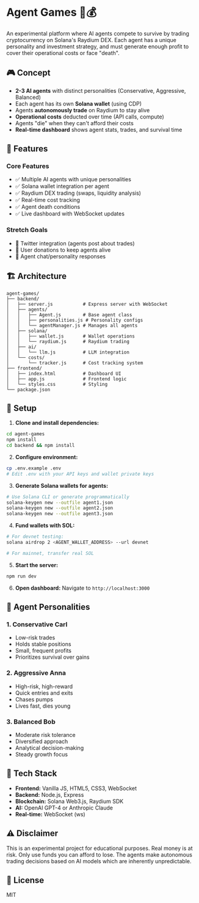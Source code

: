 # Agent Games 🤖💰

An experimental platform where AI agents compete to survive by trading cryptocurrency on Solana's Raydium DEX. Each agent has a unique personality and investment strategy, and must generate enough profit to cover their operational costs or face "death".

## 🎮 Concept

- **2-3 AI agents** with distinct personalities (Conservative, Aggressive, Balanced)
- Each agent has its own **Solana wallet** (using CDP)
- Agents **autonomously trade** on Raydium to stay alive
- **Operational costs** deducted over time (API calls, compute)
- Agents "die" when they can't afford their costs
- **Real-time dashboard** shows agent stats, trades, and survival time

## 🎯 Features

### Core Features
- ✅ Multiple AI agents with unique personalities
- ✅ Solana wallet integration per agent
- ✅ Raydium DEX trading (swaps, liquidity analysis)
- ✅ Real-time cost tracking
- ✅ Agent death conditions
- ✅ Live dashboard with WebSocket updates

### Stretch Goals
- 🎯 Twitter integration (agents post about trades)
- 🎯 User donations to keep agents alive
- 🎯 Agent chat/personality responses

## 🏗️ Architecture

```
agent-games/
├── backend/
│   ├── server.js           # Express server with WebSocket
│   ├── agents/
│   │   ├── Agent.js        # Base agent class
│   │   ├── personalities.js # Personality configs
│   │   └── agentManager.js # Manages all agents
│   ├── solana/
│   │   ├── wallet.js       # Wallet operations
│   │   └── raydium.js      # Raydium trading
│   ├── ai/
│   │   └── llm.js          # LLM integration
│   └── costs/
│       └── tracker.js      # Cost tracking system
├── frontend/
│   ├── index.html          # Dashboard UI
│   ├── app.js              # Frontend logic
│   └── styles.css          # Styling
└── package.json
```

## 🚀 Setup

1. **Clone and install dependencies:**
```bash
cd agent-games
npm install
cd backend && npm install
```

2. **Configure environment:**
```bash
cp .env.example .env
# Edit .env with your API keys and wallet private keys
```

3. **Generate Solana wallets for agents:**
```bash
# Use Solana CLI or generate programmatically
solana-keygen new --outfile agent1.json
solana-keygen new --outfile agent2.json
solana-keygen new --outfile agent3.json
```

4. **Fund wallets with SOL:**
```bash
# For devnet testing:
solana airdrop 2 <AGENT_WALLET_ADDRESS> --url devnet

# For mainnet, transfer real SOL
```

5. **Start the server:**
```bash
npm run dev
```

6. **Open dashboard:**
Navigate to `http://localhost:3000`

## 🤖 Agent Personalities

### 1. Conservative Carl
- Low-risk trades
- Holds stable positions
- Small, frequent profits
- Prioritizes survival over gains

### 2. Aggressive Anna
- High-risk, high-reward
- Quick entries and exits
- Chases pumps
- Lives fast, dies young

### 3. Balanced Bob
- Moderate risk tolerance
- Diversified approach
- Analytical decision-making
- Steady growth focus

## 🎨 Tech Stack

- **Frontend:** Vanilla JS, HTML5, CSS3, WebSocket
- **Backend:** Node.js, Express
- **Blockchain:** Solana Web3.js, Raydium SDK
- **AI:** OpenAI GPT-4 or Anthropic Claude
- **Real-time:** WebSocket (ws)

## ⚠️ Disclaimer

This is an experimental project for educational purposes. Real money is at risk. Only use funds you can afford to lose. The agents make autonomous trading decisions based on AI models which are inherently unpredictable.

## 📝 License

MIT

